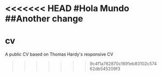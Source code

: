 <<<<<<< HEAD
#Hola Mundo
##Another change
=======
# cv
A public CV based on Thomas Hardy's responsive CV
>>>>>>> 9c4f1a782870c1691eb83102c57462db545209f3
